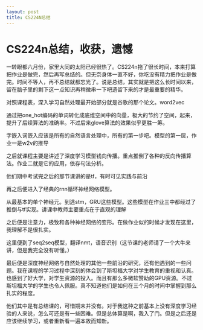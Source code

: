 ```yaml
---
layout: post
title: CS224N总结
---
```


# CS224n总结，收获，遗憾

一转眼都六月份，家里大同的太阳已经很热了。CS224n拖了很长时间，本来打算把作业是做完，然后再写总结的。但无奈身体一直不好，你吃没有精力把作业是做完。时间不等人，再不总结就都忘光了。说是总结，其实就是把这么长时间以来，留在脑子里的剩下这一点知识再稍微串一下吧遗留下来的才是最重要的精华。

对照课程表，深入学习自然处理最开始部分就是谷歌的那个论文。word2vec

通过把one_hot编码的单词转化成底维空间中的向量，极大的节约了空间，起来，提升了后续算法的准确率。不过后来glove算法的效果似乎更胜一筹。

字嵌入词嵌入应该是所有的自然语言处理中，所有的第一步吧。模型的第一层，作业一是w2v的推导

之后就课程主要是讲述了深度学习模型钱向传播。重点推倒了各种的反向传播算法。作业二就是它的应用，依存句法分析。

他们期中考试完之后的那节课讲的是tf，有时可见实践与前沿

再之后便进入了经典的rnn循环神经网络模型。

从最基本的单个神经元。到逃stm，GRU这些模型。这些模型在作业三中都经过了推倒与tf实现。讲课中教师主要重点在于直观的理解

之后便是注意力，极致和各种神经网络的变形。在做作业似的时候才发现在这里，我理解不是很扎实。

这里便到了seq2seq模型，翻译nmt，语音识别（这节课的老师请了一个大牛来讲，但是我完全没有听懂。）

最后便是深度神经网络与自然处理的其他一些前沿的研究，还有他遇到的一些问题。我在课程的学习过程中深刻的体会到了斯坦福大学对学生教育的重视和认真。也感到了好大学，对学生资源的投入。而且有那么多微软赞助的GPU资源。不过斯坦福大学的学生也令人佩服。真不知道他们是如何在三个月的时间中掌握到那么扎实的程度。

他们其中是有总结课的，可惜期末并没有。对于我这种之前基本上没有深度学习经验的人来说，怎么可还是有一些困难。但是总体算是啊，我入了门。但是之后还是应该继续学习，或者重新看一遍本故而知新。